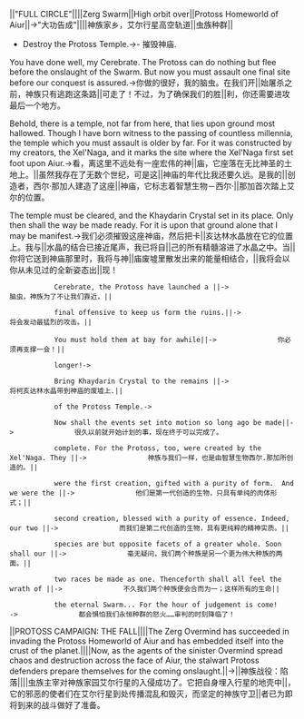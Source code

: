 ||"FULL CIRCLE"||||Zerg Swarm||High orbit over||Protoss Homeworld of Aiur||->"大功告成"||||神族家乡，艾尔行星高空轨道||虫族种群||

- Destroy the Protoss Temple.->- 摧毁神庙.

You have done well, my Cerebrate. The Protoss can do nothing but flee before the onslaught of the Swarm. But now you must assault one final site before our conquest is assured.->你做的很好，我的脑虫。在我们开||始屠杀之前，神族只有逃跑这条路||可走了！不过，为了确保我们的胜||利，你还需要进攻最后一个地方。

Behold, there is a temple, not far from here, that lies upon ground most hallowed. Though I have born witness to the passing of countless millennia, the temple which you must assault is older by far. For it was constructed by my creators, the Xel'Naga, and it marks the site where the Xel'Naga first set foot upon Aiur.->看，离这里不远处有一座宏伟的神||庙，它座落在无比神圣的土地上。||虽然我存在了无数个世纪，可是这||神庙的年代比我还要久远。是我的||创造者，西尔·那加人建造了这座||神庙，它标志着智慧生物－西尔·||那加首次踏上艾尔的位置。

The temple must be cleared, and the Khaydarin Crystal set in its place. Only then shall the way be made ready. For it is upon that ground alone that I may be manifest.->我们必须摧毁这座神庙，然后把卡||亥达林水晶放在它的位置上。我与||水晶的结合已接近尾声，我已将自||己的所有精髓溶进了水晶之中。当||你将它送到神庙那里时，我将与神||庙废墟里散发出来的能量相结合，||我将会以你从未见过的全新姿态出||现！

               Cerebrate, the Protoss have launched a ||->               脑虫，神族为了不让我们靠近，||

               final offensive to keep us form the ruins.||->               将会发动最猛烈的攻击。||

               You must hold them at bay for awhile||->               你必须再支撑一会！||

               longer!->               

               Bring Khaydarin Crystal to the remains ||->               将柯亥达林水晶带到神庙的废墟上.||

               of the Protoss Temple.->               

               Now shall the events set into motion so long ago be made||->               很久以前就开始计划的事，现在终于可以完成了。

               complete. For the Protoss, too, were created by the Xel'Naga. They ||->               神族与我们一样，也是由智慧生物西尔.那加所创造的。||

               were the first creation, gifted with a purity of form.  And we were the ||->               他们是第一代创造的生物，只具有单纯的肉体形式；||

               second creation, blessed with a purity of essence. Indeed, our two ||->               而我们是第二代创造的生物，具有更纯粹的精神实质。||

               species are but opposite facets of a greater whole. Soon shall our ||->               毫无疑问，我们两个种族是另一个更为伟大种族的两面。||

               two races be made as one. Thenceforth shall all feel the wrath of ||->               不久我们两个种族便会合而为一；这样所有的生命||

               the eternal Swarm... For the hour of judgement is come!                                             ->               都会惧怕我们永恒种群的怒火……审判的时刻降临了！

||PROTOSS CAMPAIGN: THE FALL||||The Zerg Overmind has succeeded in invading the Protoss Homeworld of Aiur and has embedded itself into the crust of the planet.||||Now, as the agents of the sinister Overmind spread chaos and destruction across the face of Aiur, the stalwart Protoss defenders prepare themselves for the coming onslaught.||->||神族战役：陷落||||虫族主宰对神族家园艾尔行星的入侵成功了。它把自身埋入行星的地壳中||，它的邪恶的使者们在艾尔行星到处传播混乱和毁灭，而坚定的神族守卫||者已为即将到来的战斗做好了准备。

